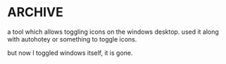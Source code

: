 # ARCHIVE

a tool which allows toggling icons on the windows desktop. used it along with autohotey or something to toggle icons.

but now I toggled windows itself, it is gone.
